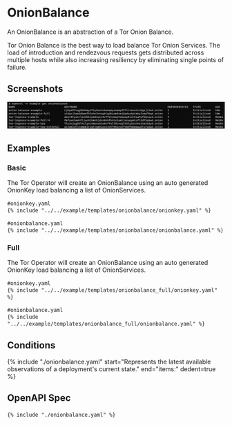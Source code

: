 # OnionBalance

An OnionBalance is an abstraction of a Tor Onion Balance.

Tor Onion Balance is the best way to load balance Tor Onion Services. The
load of introduction and rendezvous requests gets distributed across
multiple hosts while also increasing resiliency by eliminating single
points of failure.

## Screenshots

![OnionBalance](./onionbalance.png)

## Examples

### Basic

The Tor Operator will create an OnionBalance using an auto generated OnionKey load balancing a list of OnionServices.

```
#onionkey.yaml
{% include "../../example/templates/onionbalance/onionkey.yaml" %}
```

```
#onionbalance.yaml
{% include "../../example/templates/onionbalance/onionbalance.yaml" %}
```

### Full

The Tor Operator will create an OnionBalance using an auto generated OnionKey load balancing a list of OnionServices.

```
#onionkey.yaml
{% include "../../example/templates/onionbalance_full/onionkey.yaml" %}
```

```
#onionbalance.yaml
{% include "../../example/templates/onionbalance_full/onionbalance.yaml" %}
```

## Conditions

{%
  include "./onionbalance.yaml"
  start="Represents the latest available observations of a deployment's current state."
  end="items:"
  dedent=true
%}

## OpenAPI Spec

```
{% include "./onionbalance.yaml" %}
```
